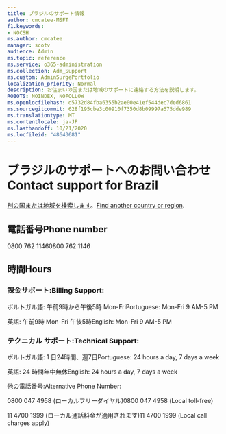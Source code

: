 ```yaml
---
title: ブラジルのサポート情報
author: cmcatee-MSFT
f1.keywords:
- NOCSH
ms.author: cmcatee
manager: scotv
audience: Admin
ms.topic: reference
ms.service: o365-administration
ms.collection: Adm_Support
ms.custom: AdminSurgePortfolio
localization_priority: Normal
description: お住まいの国または地域のサポートに連絡する方法を説明します。
ROBOTS: NOINDEX, NOFOLLOW
ms.openlocfilehash: d5732d84fba6355b2ae00e41ef544dec7ded6861
ms.sourcegitcommit: 628f195cbe3c00910f7350d8b09997a675dde989
ms.translationtype: MT
ms.contentlocale: ja-JP
ms.lasthandoff: 10/21/2020
ms.locfileid: "48643681"
---
```

# <a name="contact-support-for-brazil"></a><span data-ttu-id="9afc9-103">ブラジルのサポートへのお問い合わせ</span><span class="sxs-lookup"><span data-stu-id="9afc9-103">Contact support for Brazil</span></span>

<span data-ttu-id="9afc9-104">[別の国または地域を検索します](../contact-support-for-business-products.md)。</span><span class="sxs-lookup"><span data-stu-id="9afc9-104">[Find another country or region](../contact-support-for-business-products.md).</span></span>

## <a name="phone-number"></a><span data-ttu-id="9afc9-105">電話番号</span><span class="sxs-lookup"><span data-stu-id="9afc9-105">Phone number</span></span>
<span data-ttu-id="9afc9-106">0800 762 1146</span><span class="sxs-lookup"><span data-stu-id="9afc9-106">0800 762 1146</span></span>

## <a name="hours"></a><span data-ttu-id="9afc9-107">時間</span><span class="sxs-lookup"><span data-stu-id="9afc9-107">Hours</span></span>
### <a name="billing-support"></a><span data-ttu-id="9afc9-108">課金サポート:</span><span class="sxs-lookup"><span data-stu-id="9afc9-108">Billing Support:</span></span>

<span data-ttu-id="9afc9-109">ポルトガル語: 午前9時から午後5時 Mon-Fri</span><span class="sxs-lookup"><span data-stu-id="9afc9-109">Portuguese: Mon-Fri 9 AM-5 PM</span></span>

<span data-ttu-id="9afc9-110">英語: 午前9時 Mon-Fri 午後5時</span><span class="sxs-lookup"><span data-stu-id="9afc9-110">English: Mon-Fri 9 AM-5 PM</span></span>

### <a name="technical-support"></a><span data-ttu-id="9afc9-111">テクニカル サポート:</span><span class="sxs-lookup"><span data-stu-id="9afc9-111">Technical Support:</span></span>

<span data-ttu-id="9afc9-112">ポルトガル語: 1 日24時間、週7日</span><span class="sxs-lookup"><span data-stu-id="9afc9-112">Portuguese: 24 hours a day, 7 days a week</span></span>

<span data-ttu-id="9afc9-113">英語: 24 時間年中無休</span><span class="sxs-lookup"><span data-stu-id="9afc9-113">English: 24 hours a day, 7 days a week</span></span>

<span data-ttu-id="9afc9-114">他の電話番号:</span><span class="sxs-lookup"><span data-stu-id="9afc9-114">Alternative Phone Number:</span></span>

<span data-ttu-id="9afc9-115">0800 047 4958 (ローカルフリーダイヤル)</span><span class="sxs-lookup"><span data-stu-id="9afc9-115">0800 047 4958 (Local toll-free)</span></span>

<span data-ttu-id="9afc9-116">11 4700 1999 (ローカル通話料金が適用されます)</span><span class="sxs-lookup"><span data-stu-id="9afc9-116">11 4700 1999 (Local call charges apply)</span></span>
